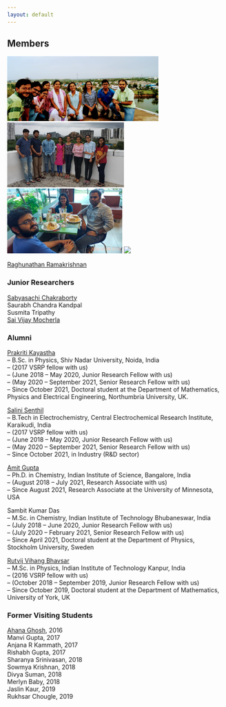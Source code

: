 ```yaml
---
layout: default
---
```


## Members


<img src="assets/img/IMG-20180707-WA0002.jpg"  height="150">
<img src="assets/img/transit.png"  height="150">
<img src="assets/img/sandwich.png"  height="150">
<img src="assets/img/kicker.gif"  height="150">


[Raghunathan Ramakrishnan](https://scholar.google.com/citations?user=jSCGozoAAAAJ&hl=en)   


### Junior Researchers
[Sabyasachi Chakraborty](https://scholar.google.com/citations?user=SQsR-gYAAAAJ&hl=en)              
Saurabh Chandra Kandpal           
Susmita Tripathy       
[Sai Vijay Mocherla](https://vijaymocherla.github.io/)      

### Alumni
[Prakriti Kayastha](https://scholar.google.com/citations?user=XIU5zG4AAAAJ&hl=en)      
– B.Sc. in Physics, Shiv Nadar University, Noida, India      
– (2017 VSRP fellow with us)      
– (June 2018 – May 2020, Junior Research Fellow with us)      
– (May 2020 – September 2021, Senior Research Fellow with us)      
– Since October 2021, Doctoral student at the Department of Mathematics, Physics and Electrical Engineering, Northumbria University, UK.      

[Salini Senthil](https://scholar.google.com/citations?user=gQqXsJAAAAAJ&hl=en)      
– B.Tech in Electrochemistry, Central Electrochemical Research Institute, Karaikudi, India      
– (2017 VSRP fellow with us)      
– (June 2018 – May 2020, Junior Research Fellow with us)      
– (May 2020 – September 2021, Senior Research Fellow with us)      
– Since October 2021, in Industry (R&D sector)      

[Amit Gupta](https://scholar.google.com/citations?user=PMsv6NAAAAAJ&hl=en)      
– Ph.D. in Chemistry, Indian Institute of Science, Bangalore, India      
– (August 2018 – July 2021, Research Associate with us)      
– Since August 2021, Research Associate at the University of Minnesota, USA      

Sambit Kumar Das      
– M.Sc. in Chemistry, Indian Institute of Technology Bhubaneswar, India      
– (July 2018 – June 2020, Junior Research Fellow with us)      
– (July 2020 – February 2021, Senior Research Fellow with us)      
– Since April 2021, Doctoral student at the Department of Physics, Stockholm University, Sweden      

[Rutvij Vihang Bhavsar](https://scholar.google.com/citations?hl=en&user=B6A0YUwAAAAJ)      
– M.Sc. in Physics, Indian Institute of Technology Kanpur, India      
– (2016 VSRP fellow with us)      
– (October 2018 – September 2019, Junior Research Fellow with us)      
– Since October 2019, Doctoral student at the Department of Mathematics, University of York, UK      

### Former Visiting Students      
[Ahana Ghosh](https://scholar.google.com/citations?user=82ubzWoAAAAJ&hl=en&oi=ao), 2016      
Manvi Gupta, 2017      
Anjana R Kammath, 2017      
Rishabh Gupta, 2017      
Sharanya Srinivasan, 2018      
Sowmya Krishnan, 2018      
Divya Suman, 2018      
Merlyn Baby, 2018      
Jaslin Kaur, 2019      
Rukhsar Chougle, 2019      



